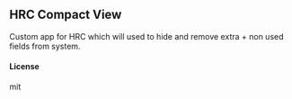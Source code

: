 ## HRC Compact View

Custom app for HRC which will used to hide and remove extra + non used fields from system.

#### License

mit